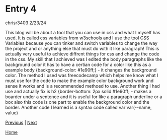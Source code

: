 # Entry 4
chrisr3403 2/23/24

This blog will be about a tool that you can use in css and what I myself has used. It is called css variables from w3schools and I use the tool CSS Variables because you can tinker and switch variables to change the way the project and or anything else that must do with it like paragraph! This is actually very useful to achieve diffrent things for css and change the code in the css. My skill that I achieved was I edited the body paragraphs like the background color it has to have a certian code for a color like this as a example body {background-color: #1e90ff;} - it changes the background color. The method I used was freecodecamp which helps me know what I must use for the code to make the example color background work and sense it works and is a recommended methoed to use. Another thing I had use and actually fix is h2 {border-bottom: 2px solid #1e90ff; - makes a boarder under a sentence and it is useful for like a paragraph underline or a box also this code is one part to enable the background color and the border. Another code I learned is a syntax code called var var(--name, value)

[Previous](entry03.md) | [Next](entry05.md)

[Home](../README.md)
